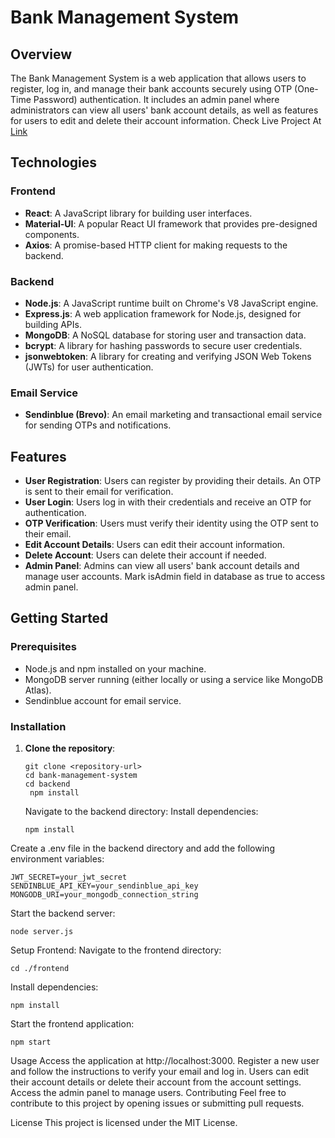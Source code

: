 # Bank Management System

## Overview

The Bank Management System is a web application that allows users to register, log in, and manage their bank accounts securely using OTP (One-Time Password) authentication. It includes an admin panel where administrators can view all users' bank account details, as well as features for users to edit and delete their account information.
Check Live Project At [Link](https://bankfroend.vercel.app/)

## Technologies

### Frontend
- **React**: A JavaScript library for building user interfaces.
- **Material-UI**: A popular React UI framework that provides pre-designed components.
- **Axios**: A promise-based HTTP client for making requests to the backend.

### Backend
- **Node.js**: A JavaScript runtime built on Chrome's V8 JavaScript engine.
- **Express.js**: A web application framework for Node.js, designed for building APIs.
- **MongoDB**: A NoSQL database for storing user and transaction data.
- **bcrypt**: A library for hashing passwords to secure user credentials.
- **jsonwebtoken**: A library for creating and verifying JSON Web Tokens (JWTs) for user authentication.

### Email Service
- **Sendinblue (Brevo)**: An email marketing and transactional email service for sending OTPs and notifications.

## Features

- **User Registration**: Users can register by providing their details. An OTP is sent to their email for verification.
- **User Login**: Users log in with their credentials and receive an OTP for authentication.
- **OTP Verification**: Users must verify their identity using the OTP sent to their email.
- **Edit Account Details**: Users can edit their account information.
- **Delete Account**: Users can delete their account if needed.
- **Admin Panel**: Admins can view all users' bank account details and manage user accounts. Mark isAdmin field in database as true to access admin panel.

## Getting Started

### Prerequisites

- Node.js and npm installed on your machine.
- MongoDB server running (either locally or using a service like MongoDB Atlas).
- Sendinblue account for email service.

### Installation

1. **Clone the repository**:
   ```
   git clone <repository-url>
   cd bank-management-system
   cd backend
    npm install
   ```
   Navigate to the backend directory:
   Install dependencies:
   ```
   npm install
    ```
  Create a .env file in the backend directory and add the following environment variables:
  ```
JWT_SECRET=your_jwt_secret
SENDINBLUE_API_KEY=your_sendinblue_api_key
MONGODB_URI=your_mongodb_connection_string
```
Start the backend server:
```
node server.js
```
Setup Frontend:
Navigate to the frontend directory:
```
cd ./frontend
```
Install dependencies:
```
npm install
```
Start the frontend application:
```
npm start
```
Usage
Access the application at http://localhost:3000.
Register a new user and follow the instructions to verify your email and log in.
Users can edit their account details or delete their account from the account settings.
Access the admin panel to manage users.
Contributing
Feel free to contribute to this project by opening issues or submitting pull requests.

License
This project is licensed under the MIT License.
